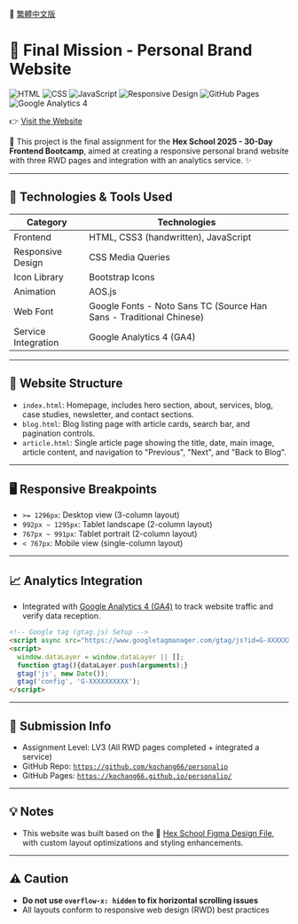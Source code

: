 🔄 [繁體中文版](./README.md)

# 🎯 Final Mission - Personal Brand Website

![HTML](https://img.shields.io/badge/HTML5-E34F26?style=for-the-badge&logo=html5&logoColor=white)
![CSS](https://img.shields.io/badge/CSS3-1572B6?style=for-the-badge&logo=css3&logoColor=white)
![JavaScript](https://img.shields.io/badge/JavaScript-F7DF1E?style=for-the-badge&logo=javascript&logoColor=black)
![Responsive Design](https://img.shields.io/badge/Responsive-Design-blue?style=for-the-badge)
![GitHub Pages](https://img.shields.io/badge/Deployed-GitHub_Pages-green?style=for-the-badge&logo=github)
![Google Analytics 4](https://img.shields.io/badge/Google-Analytics_4-ff6f00?style=for-the-badge&logo=googleanalytics&logoColor=white)

👉 [Visit the Website](https://kochang66.github.io/personalip/)

🎈 This project is the final assignment for the **Hex School 2025 - 30-Day Frontend Bootcamp**, aimed at creating a responsive personal brand website with three RWD pages and integration with an analytics service. ✨

---

## 🔧 Technologies & Tools Used

| Category | Technologies |
|----------|--------------|
| Frontend | HTML, CSS3 (handwritten), JavaScript |
| Responsive Design | CSS Media Queries |
| Icon Library | Bootstrap Icons |
| Animation | AOS.js |
| Web Font | Google Fonts - Noto Sans TC (Source Han Sans - Traditional Chinese) |
| Service Integration | Google Analytics 4 (GA4) |

---

## 🧱 Website Structure

- `index.html`: Homepage, includes hero section, about, services, blog, case studies, newsletter, and contact sections.
- `blog.html`: Blog listing page with article cards, search bar, and pagination controls.
- `article.html`: Single article page showing the title, date, main image, article content, and navigation to "Previous", "Next", and "Back to Blog".

---

## 🖥️ Responsive Breakpoints

- `>= 1296px`: Desktop view (3-column layout)
- `992px ~ 1295px`: Tablet landscape (2-column layout)
- `767px ~ 991px`: Tablet portrait (2-column layout)
- `< 767px`: Mobile view (single-column layout)

---

## 📈 Analytics Integration

- Integrated with [Google Analytics 4 (GA4)](https://analytics.google.com/) to track website traffic and verify data reception.

```html
<!-- Google tag (gtag.js) Setup -->
<script async src="https://www.googletagmanager.com/gtag/js?id=G-XXXXXXXXXX"></script>
<script>
  window.dataLayer = window.dataLayer || [];
  function gtag(){dataLayer.push(arguments);}
  gtag('js', new Date());
  gtag('config', 'G-XXXXXXXXXX');
</script>
```

---

## 📝 Submission Info

- Assignment Level: LV3 (All RWD pages completed + integrated a service)
- GitHub Repo: [`https://github.com/kochang66/personalip`](https://github.com/kochang66/personalip)
- GitHub Pages: [`https://kochang66.github.io/personalip/`](https://kochang66.github.io/personalip/)

---

## 💡 Notes

- This website was built based on the 🎨 [Hex School Figma Design File](https://www.figma.com/design/bBHUp0TeM0yjAlkjtyxQJI/2025ver.-%E9%AB%94%E9%A9%97%E7%87%9F%E5%AD%B8%E7%94%9F%E8%A8%AD%E8%A8%88%E7%A8%BF?node-id=236-1109), with custom layout optimizations and styling enhancements.

---

## ⚠️ Caution

- **Do not use `overflow-x: hidden` to fix horizontal scrolling issues**
- All layouts conform to responsive web design (RWD) best practices
